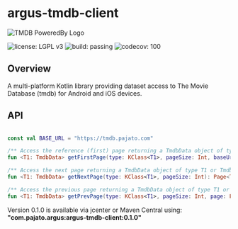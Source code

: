 # argus-tmdb-client

![TMDB PoweredBy Logo](https://www.themoviedb.org/assets/2/v4/logos/408x161-powered-by-rectangle-green-bb4301c10ddc749b4e79463811a68afebeae66ef43d17bcfd8ff0e60ded7ce99.png)

![license: LGPL v3](https://img.shields.io/badge/license-LGPL%20v3-blue.svg)
![build: passing](https://img.shields.io/badge/build-passing-brightgreen.svg)
![codecov: 100](https://img.shields.io/badge/codecov-100%25-brightgreen.svg)

## Overview

A multi-platform Kotlin library providing dataset access to The Movie Database (tmdb) for Android and iOS devices.

## API

```kotlin

const val BASE_URL = "https://tmdb.pajato.com"

/** Access the reference (first) page returning a TmdbData object of type T1 or TmdbError.*/
fun <T1: TmdbData> getFirstPage(type: KClass<T1>, pageSize: Int, baseUrl: String = BASE_URL): Page<TmdbData>

/** Access the next page returning a TmdbData object of type T1 or TmdbError.*/
fun <T1: TmdbData> getNextPage(type: KClass<T1>, pageSize: Int): Page<TmdbData>

/** Access the previous page returning a TmdbData object of type T1 or TmdbError.*/
fun <T1: TmdbData> getPrevPage(type: KClass<T1>, pageSize: Int, page: Page<T1>): Page<TmdbData>

```
Version 0.1.0 is available via jcenter or Maven Central using: **"com.pajato.argus:argus-tmdb-client:0.1.0"**
